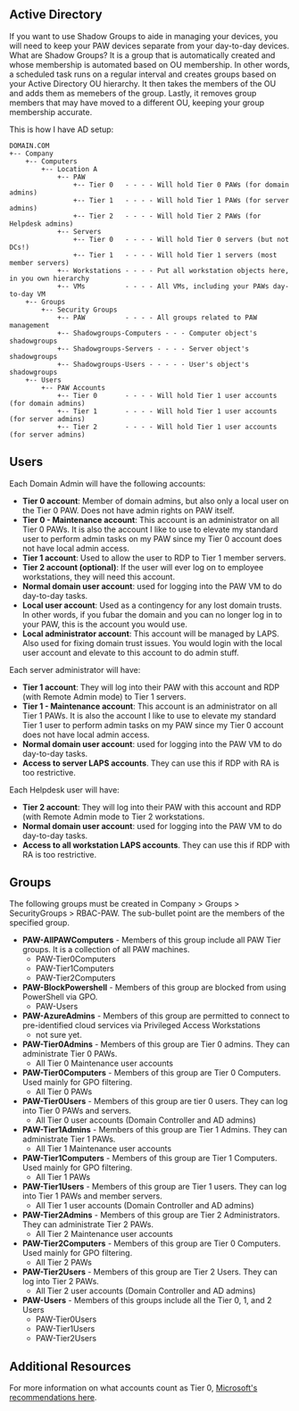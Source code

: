## Active Directory

If you want to use Shadow Groups to aide in managing your devices, you will need to keep your PAW devices separate from your day-to-day devices.  What are Shadow Groups?  It is a group that is automatically created and whose membership is automated based on OU membership.  In other words, a scheduled task runs on a regular interval and creates groups based on your Active Directory OU hierarchy.  It then takes the members of the OU and adds them as memebers of the group.  Lastly, it removes group members that may have moved to a different OU, keeping your group membership accurate.

This is how I have AD setup:

```
DOMAIN.COM
+-- Company
    +-- Computers
        +-- Location A
            +-- PAW
                +-- Tier 0   - - - - Will hold Tier 0 PAWs (for domain admins)
                +-- Tier 1   - - - - Will hold Tier 1 PAWs (for server admins)
                +-- Tier 2   - - - - Will hold Tier 2 PAWs (for Helpdesk admins)
            +-- Servers
                +-- Tier 0   - - - - Will hold Tier 0 servers (but not DCs!)
                +-- Tier 1   - - - - Will hold Tier 1 servers (most member servers)
            +-- Workstations - - - - Put all workstation objects here, in you own hierarchy
            +-- VMs          - - - - All VMs, including your PAWs day-to-day VM
    +-- Groups
        +-- Security Groups
            +-- PAW          - - - - All groups related to PAW management
            +-- Shadowgroups-Computers - - - Computer object's shadowgroups
            +-- Shadowgroups-Servers - - - - Server object's shadowgroups
            +-- Shadowgroups-Users - - - - - User's object's shadowgroups
    +-- Users
        +-- PAW Accounts
            +-- Tier 0       - - - - Will hold Tier 1 user accounts (for domain admins)
            +-- Tier 1       - - - - Will hold Tier 1 user accounts (for server admins)
            +-- Tier 2       - - - - Will hold Tier 1 user accounts (for server admins)
```

## Users

Each Domain Admin will have the following accounts:

* **Tier 0 account**: Member of domain admins, but also only a local user on the Tier 0 PAW.  Does not have admin rights on PAW itself.
* **Tier 0 - Maintenance account**:  This account is an administrator on all Tier 0 PAWs.  It is also the account I like to use to elevate my standard user to perform admin tasks on my PAW since my Tier 0 account does not have local admin access.
* **Tier 1 account**: Used to allow the user to RDP to Tier 1 member servers.
* **Tier 2 account (optional)**: If the user will ever log on to employee workstations, they will need this account.
* **Normal domain user account**: used for logging into the PAW VM to do day-to-day tasks.
* **Local user account**: Used as a contingency for any lost domain trusts.  In other words, if you fubar the domain and you can no longer log in to your PAW, this is the account you would use.
* **Local administrator account**: This account will be managed by LAPS.  Also used for fixing domain trust issues.  You would login with the local user account and elevate to this account to do admin stuff.

Each server administrator will have:

* **Tier 1 account**: They will log into their PAW with this account and RDP (with Remote Admin mode) to Tier 1 servers.
* **Tier 1 - Maintenance account**: This account is an administrator on all Tier 1 PAWs.  It is also the account I like to use to elevate my standard Tier 1 user to perform admin tasks on my PAW since my Tier 0 account does not have local admin access.
* **Normal domain user account**: used for logging into the PAW VM to do day-to-day tasks.
* **Access to server LAPS accounts**.  They can use this if RDP with RA is too restrictive.

Each Helpdesk user will have:

* **Tier 2 account**: They will log into their PAW with this account and RDP (with Remote Admin mode to Tier 2 workstations.
* **Normal domain user account**: used for logging into the PAW VM to do day-to-day tasks.
* **Access to all workstation LAPS accounts**.  They can use this if RDP with RA is too restrictive.  

## Groups

The following groups must be created in Company > Groups > SecurityGroups > RBAC-PAW.  The sub-bullet point are the members of the specified group.

* **PAW-AllPAWComputers** - Members of this group include all PAW Tier groups.  It is a collection of all PAW machines.
  * PAW-Tier0Computers
  * PAW-Tier1Computers
  * PAW-Tier2Computers
* **PAW-BlockPowershell** - Members of this group are blocked from using PowerShell via GPO.
  * PAW-Users
* **PAW-AzureAdmins** - Members of this group are permitted to connect to pre-identified cloud services via Privileged Access Workstations
  * not sure yet.
* **PAW-Tier0Admins** - Members of this group are Tier 0 admins.  They can administrate Tier 0 PAWs.
  * All Tier 0 Maintenance user accounts
* **PAW-Tier0Computers** - Members of this group are Tier 0 Computers.  Used mainly for GPO filtering.
  * All Tier 0 PAWs
* **PAW-Tier0Users** - Members of this group are tier 0 users.  They can log into Tier 0 PAWs and servers.
  * All Tier 0 user accounts (Domain Controller and AD admins)
* **PAW-Tier1Admins** - Members of this group are Tier 1 Admins.  They can administrate Tier 1 PAWs.
  * All Tier 1 Maintenance user accounts
* **PAW-Tier1Computers** - Members of this group are Tier 1 Computers.  Used mainly for GPO filtering.
  * All Tier 1 PAWs  
* **PAW-Tier1Users** - Members of this group are Tier 1 users.  They can log into Tier 1 PAWs and member servers.
  * All Tier 1 user accounts (Domain Controller and AD admins)
* **PAW-Tier2Admins** - Members of this group are Tier 2 Administrators.  They can administrate Tier 2 PAWs.
  * All Tier 2 Maintenance user accounts
* **PAW-Tier2Computers** - Members of this group are Tier 0 Computers.  Used mainly for GPO filtering.
  * All Tier 2 PAWs
* **PAW-Tier2Users** - Members of this group are Tier 2 Users.  They can log into Tier 2 PAWs.
  * All Tier 2 user accounts (Domain Controller and AD admins)
* **PAW-Users** - Members of this groups include all the Tier 0, 1, and 2 Users
  * PAW-Tier0Users
  * PAW-Tier1Users
  * PAW-Tier2Users

## Additional Resources
For more information on what accounts count as Tier 0, [Microsoft's recommendations here](https://docs.microsoft.com/en-us/windows-server/identity/securing-privileged-access/securing-privileged-access-reference-material#T0E_BM).
